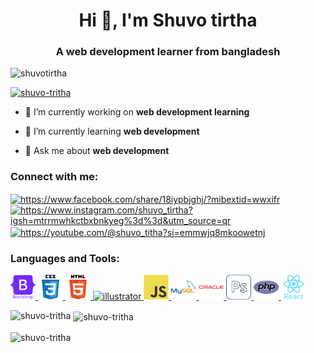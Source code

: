 <h1 align="center">Hi 👋, I'm Shuvo tirtha</h1>
<h3 align="center">A web development learner from bangladesh</h3>

<p align="left"> <img src="https://komarev.com/ghpvc/?username=shuvo-tritha&label=Profile%20views&color=0e75b6&style=flat" alt="shuvotirtha" /> </p>

<p align="left"> <a href="https://github.com/ryo-ma/github-profile-trophy"><img src="https://github-profile-trophy.vercel.app/?username=shuvo-tritha" alt="shuvo-tritha" /></a> </p>

- 🔭 I’m currently working on **web development learning**

- 🌱 I’m currently learning **web development**

- 💬 Ask me about **web development**

<h3 align="left">Connect with me:</h3>
<p align="left">
<a href="https://fb.com/https://www.facebook.com/share/18iypbjghj/?mibextid=wwxifr" target="blank"><img align="center" src="https://raw.githubusercontent.com/rahuldkjain/github-profile-readme-generator/master/src/images/icons/Social/facebook.svg" alt="https://www.facebook.com/share/18iypbjghj/?mibextid=wwxifr" height="30" width="40" /></a>
<a href="https://instagram.com/https://www.instagram.com/shuvo_tirtha?igsh=mtrrmwhkctbxbnkyeg%3d%3d&utm_source=qr" target="blank"><img align="center" src="https://raw.githubusercontent.com/rahuldkjain/github-profile-readme-generator/master/src/images/icons/Social/instagram.svg" alt="https://www.instagram.com/shuvo_tirtha?igsh=mtrrmwhkctbxbnkyeg%3d%3d&utm_source=qr" height="30" width="40" /></a>
<a href="https://www.youtube.com/c/https://youtube.com/@shuvo_titha?si=emmwjq8mkoowetnj" target="blank"><img align="center" src="https://raw.githubusercontent.com/rahuldkjain/github-profile-readme-generator/master/src/images/icons/Social/youtube.svg" alt="https://youtube.com/@shuvo_titha?si=emmwjq8mkoowetnj" height="30" width="40" /></a>
</p>

<h3 align="left">Languages and Tools:</h3>
<p align="left"> <a href="https://getbootstrap.com" target="_blank" rel="noreferrer"> <img src="https://raw.githubusercontent.com/devicons/devicon/master/icons/bootstrap/bootstrap-plain-wordmark.svg" alt="bootstrap" width="40" height="40"/> </a> <a href="https://www.w3schools.com/css/" target="_blank" rel="noreferrer"> <img src="https://raw.githubusercontent.com/devicons/devicon/master/icons/css3/css3-original-wordmark.svg" alt="css3" width="40" height="40"/> </a> <a href="https://www.w3.org/html/" target="_blank" rel="noreferrer"> <img src="https://raw.githubusercontent.com/devicons/devicon/master/icons/html5/html5-original-wordmark.svg" alt="html5" width="40" height="40"/> </a> <a href="https://www.adobe.com/in/products/illustrator.html" target="_blank" rel="noreferrer"> <img src="https://www.vectorlogo.zone/logos/adobe_illustrator/adobe_illustrator-icon.svg" alt="illustrator" width="40" height="40"/> </a> <a href="https://developer.mozilla.org/en-US/docs/Web/JavaScript" target="_blank" rel="noreferrer"> <img src="https://raw.githubusercontent.com/devicons/devicon/master/icons/javascript/javascript-original.svg" alt="javascript" width="40" height="40"/> </a> <a href="https://www.mysql.com/" target="_blank" rel="noreferrer"> <img src="https://raw.githubusercontent.com/devicons/devicon/master/icons/mysql/mysql-original-wordmark.svg" alt="mysql" width="40" height="40"/> </a> <a href="https://www.oracle.com/" target="_blank" rel="noreferrer"> <img src="https://raw.githubusercontent.com/devicons/devicon/master/icons/oracle/oracle-original.svg" alt="oracle" width="40" height="40"/> </a> <a href="https://www.photoshop.com/en" target="_blank" rel="noreferrer"> <img src="https://raw.githubusercontent.com/devicons/devicon/master/icons/photoshop/photoshop-line.svg" alt="photoshop" width="40" height="40"/> </a> <a href="https://www.php.net" target="_blank" rel="noreferrer"> <img src="https://raw.githubusercontent.com/devicons/devicon/master/icons/php/php-original.svg" alt="php" width="40" height="40"/> </a> <a href="https://reactjs.org/" target="_blank" rel="noreferrer"> <img src="https://raw.githubusercontent.com/devicons/devicon/master/icons/react/react-original-wordmark.svg" alt="react" width="40" height="40"/> </a> </p>

<p><img align="left" src="https://github-readme-stats.vercel.app/api/top-langs?username=shuvo-tritha&show_icons=true&locale=en&layout=compact" alt="shuvo-tritha" /></p>

<p>&nbsp;<img align="center" src="https://github-readme-stats.vercel.app/api?username=shuvo-tritha&show_icons=true&locale=en" alt="shuvo-tritha" /></p>

<p><img align="center" src="https://github-readme-streak-stats.herokuapp.com/?user=shuvo-tritha&" alt="shuvo-tritha" /></p>


